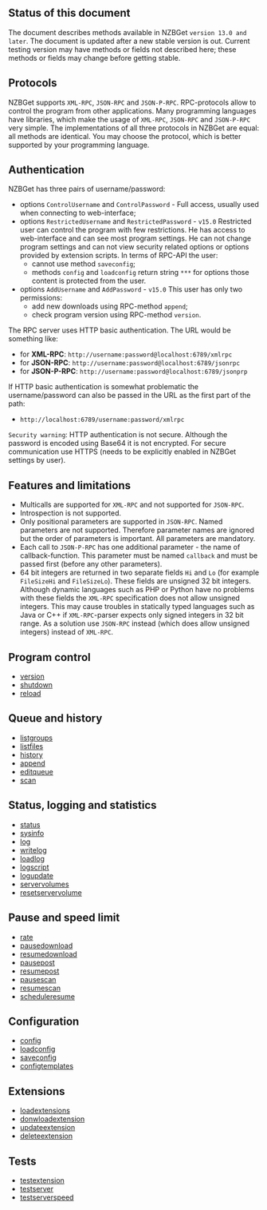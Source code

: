 ## Status of this document

The document describes methods available in NZBGet `version 13.0 and later`. The document is updated after a new stable version is out. Current testing version may have methods or fields not described here; these methods or fields may change before getting stable.

## Protocols

NZBGet supports `XML-RPC`, `JSON-RPC` and `JSON-P-RPC`. RPC-protocols allow to control the program from other applications. Many programming languages have libraries, which make the usage of `XML-RPC`, `JSON-RPC` and `JSON-P-RPC` very simple. The implementations of all three protocols in NZBGet are equal: all methods are identical. You may choose the protocol, which is better supported by your programming language.

## Authentication

NZBGet has three pairs of username/password:

- options `ControlUsername` and `ControlPassword` - Full access, usually used when connecting to web-interface;
- options `RestrictedUsername` and `RestrictedPassword` - `v15.0` Restricted user can control the program with few restrictions. He has access to web-interface and can see most program settings. He can not change program settings and can not view security related options or options provided by extension scripts. In terms of RPC-API the user:
  - cannot use method `saveconfig`;
  - methods `config` and `loadconfig` return string `***` for options those content is protected from the user.
- options `AddUsername` and `AddPassword` - `v15.0` This user has only two permissions:
  - add new downloads using RPC-method `append`;
  - check program version using RPC-method `version`.


The RPC server uses HTTP basic authentication. The URL would be something like:

- for **XML-RPC**: `http://username:password@localhost:6789/xmlrpc`
- for **JSON-RPC**: `http://username:password@localhost:6789/jsonrpc`
- for **JSON-P-RPC**: `http://username:password@localhost:6789/jsonprp`
 
If HTTP basic authentication is somewhat problematic the username/password can also be passed in the URL as the first part of the path:

- `http://localhost:6789/username:password/xmlrpc`

`Security warning`: HTTP authentication is not secure. Although the password is encoded using Base64 it is not encrypted. For secure communication use HTTPS (needs to be explicitly enabled in NZBGet settings by user).

## Features and limitations

- Multicalls are supported for `XML-RPC` and not supported for `JSON-RPC`.
- Introspection is not supported.
- Only positional parameters are supported in `JSON-RPC`. Named parameters are not supported. Therefore parameter names are ignored but the order of parameters is important. All parameters are mandatory.
- Each call to `JSON-P-RPC` has one additional parameter - the name of callback-function. This parameter must be named `callback` and must be passed first (before any other parameters).
- 64 bit integers are returned in two separate fields `Hi` and `Lo` (for example `FileSizeHi` and `FileSizeLo`). These fields are unsigned 32 bit integers. Although dynamic languages such as PHP or Python have no problems with these fields the `XML-RPC` specification does not allow unsigned integers. This may cause troubles in statically typed languages such as Java or C++ if `XML-RPC`-parser expects only signed integers in 32 bit range. As a solution use `JSON-RPC` instead (which does allow unsigned integers) instead of `XML-RPC`.

## Program control

- [version](VERSION.md)
- [shutdown](SHUTDOWN.md)
- [reload](RELOAD.md)

## Queue and history

- [listgroups](LISTGROUPS.md)
- [listfiles](LISTFILES.md)
- [history](HISTORY.md)
- [append](APPEND.md)
- [editqueue](EDITQUEUE.md)
- [scan](SCAN.md)

## Status, logging and statistics

- [status](STATUS.md)
- [sysinfo](SYSINFO.md)
- [log](LOG.md)
- [writelog](WRITELOG.md)
- [loadlog](LOADLOG.md)
- [logscript](LOGSCRIPT.md)
- [logupdate](LOGUPDATE.md)
- [servervolumes](SERVERVOLUMES.md)
- [resetservervolume](RESETSERVERVOLUME.md)

## Pause and speed limit

- [rate](RATE.md)
- [pausedownload](PAUSEDOWNLOAD.md)
- [resumedownload](RESUMEDOWNLOAD.md)
- [pausepost](PAUSEPOST.md)
- [resumepost](RESUMEPOST.md)
- [pausescan](PAUSESCAN.md)
- [resumescan](RESUMESCAN.md)
- [scheduleresume](SCHEDULERESUME.md)

## Configuration

- [config](CONFIG.md)
- [loadconfig](LOADCONFIG.md)
- [saveconfig](SAVECONFIG.md)
- [configtemplates](CONFIGTEMPLATES.md)

## Extensions

- [loadextensions](LOADEXTENSIONS.md)
- [donwloadextension](DOWNLOADEXTENSION.md)
- [updateextension](UPDATEEXTENSION.md)
- [deleteextension](DELETEEXTENSION.md)

## Tests

- [testextension](TESTEXTENSION.md)
- [testserver](TESTSERVER.md)
- [testserverspeed](TESTSERVERSPEED.md)
